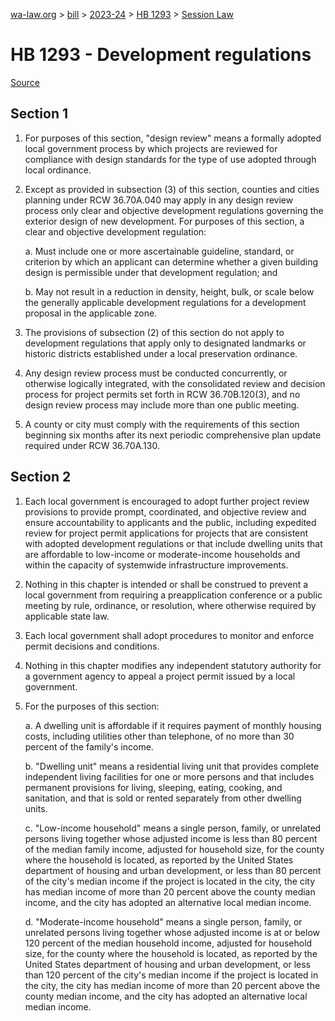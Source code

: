 [wa-law.org](/) > [bill](/bill/) > [2023-24](/bill/2023-24/) > [HB 1293](/bill/2023-24/hb/1293/) > [Session Law](/bill/2023-24/hb/1293/S.SL/)

# HB 1293 - Development regulations

[Source](http://lawfilesext.leg.wa.gov/biennium/2023-24/Pdf/Bills/Session%20Laws/House/1293-S.SL.pdf)

## Section 1
1. For purposes of this section, "design review" means a formally adopted local government process by which projects are reviewed for compliance with design standards for the type of use adopted through local ordinance.

2. Except as provided in subsection (3) of this section, counties and cities planning under RCW 36.70A.040 may apply in any design review process only clear and objective development regulations governing the exterior design of new development. For purposes of this section, a clear and objective development regulation:

    a. Must include one or more ascertainable guideline, standard, or criterion by which an applicant can determine whether a given building design is permissible under that development regulation; and

    b. May not result in a reduction in density, height, bulk, or scale below the generally applicable development regulations for a development proposal in the applicable zone.

3. The provisions of subsection (2) of this section do not apply to development regulations that apply only to designated landmarks or historic districts established under a local preservation ordinance.

4. Any design review process must be conducted concurrently, or otherwise logically integrated, with the consolidated review and decision process for project permits set forth in RCW 36.70B.120(3), and no design review process may include more than one public meeting.

5. A county or city must comply with the requirements of this section beginning six months after its next periodic comprehensive plan update required under RCW 36.70A.130.

## Section 2
1. Each local government is encouraged to adopt further project review provisions to provide prompt, coordinated, and objective review and ensure accountability to applicants and the public, including expedited review for project permit applications for projects that are consistent with adopted development regulations or that include dwelling units that are affordable to low-income or moderate-income households and within the capacity of systemwide infrastructure improvements.

2. Nothing in this chapter is intended or shall be construed to prevent a local government from requiring a preapplication conference or a public meeting by rule, ordinance, or resolution, where otherwise required by applicable state law.

3. Each local government shall adopt procedures to monitor and enforce permit decisions and conditions.

4. Nothing in this chapter modifies any independent statutory authority for a government agency to appeal a project permit issued by a local government.

5. For the purposes of this section:

    a. A dwelling unit is affordable if it requires payment of monthly housing costs, including utilities other than telephone, of no more than 30 percent of the family's income.

    b. "Dwelling unit" means a residential living unit that provides complete independent living facilities for one or more persons and that includes permanent provisions for living, sleeping, eating, cooking, and sanitation, and that is sold or rented separately from other dwelling units.

    c. "Low-income household" means a single person, family, or unrelated persons living together whose adjusted income is less than 80 percent of the median family income, adjusted for household size, for the county where the household is located, as reported by the United States department of housing and urban development, or less than 80 percent of the city's median income if the project is located in the city, the city has median income of more than 20 percent above the county median income, and the city has adopted an alternative local median income.

    d. "Moderate-income household" means a single person, family, or unrelated persons living together whose adjusted income is at or below 120 percent of the median household income, adjusted for household size, for the county where the household is located, as reported by the United States department of housing and urban development, or less than 120 percent of the city's median income if the project is located in the city, the city has median income of more than 20 percent above the county median income, and the city has adopted an alternative local median income.

